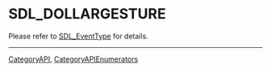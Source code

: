 # SDL_DOLLARGESTURE

Please refer to [SDL_EventType](SDL_EventType) for details.

----
[CategoryAPI](CategoryAPI), [CategoryAPIEnumerators](CategoryAPIEnumerators)

